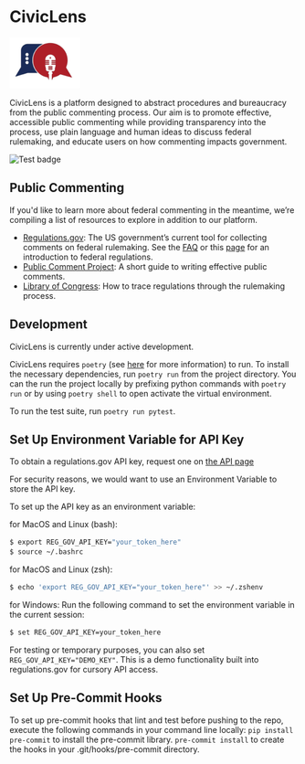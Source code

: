 
# CivicLens

![logo](docs/assets/logo.png)

CivicLens is a platform designed to abstract procedures and bureaucracy from the public commenting process. Our aim is to promote effective, accessible public commenting while providing transparency into the process, use plain language and human ideas to discuss federal rulemaking, and educate users on how commenting impacts government.

![Test badge](https://github.com/uchicago-capp-30320/CivicLens/actions/workflows/lint-test.yml/badge.svg)

## Public Commenting

If you'd like to learn more about federal commenting in the meantime, we’re compiling a list of resources to explore in addition to our platform.
- [Regulations.gov](https://www.regulations.gov/): The US government’s current tool for collecting comments on federal rulemaking. See the [FAQ](https://www.regulations.gov/faq) or this [page](https://www.regulations.gov/learn) for an introduction to federal regulations.
- [Public Comment Project](https://publiccommentproject.org/how-to): A short guide to writing effective public comments.
- [Library of Congress](https://guides.loc.gov/trace-federal-regulations/docket-information): How to trace regulations through the rulemaking process.


## Development

CivicLens is currently under active development.

CivicLens requires `poetry` (see [here](https://python-poetry.org/) for more information) to run. To install the necessary dependencies, run `poetry run` from the project directory. You can the run the project locally by prefixing python commands with `poetry run` or by using `poetry shell` to open activate the virtual environment.

To run the test suite, run `poetry run pytest`.


## Set Up Environment Variable for API Key
To obtain a regulations.gov API key, request one on [the API page](https://open.gsa.gov/api/regulationsgov/#getting-started)

For security reasons, we would want to use an Environment Variable to store the API key.

To set up the API key as an environment variable:

for MacOS and Linux (bash):
```bash
$ export REG_GOV_API_KEY="your_token_here"
$ source ~/.bashrc
```

for MacOS and Linux (zsh):
```zsh
$ echo 'export REG_GOV_API_KEY="your_token_here"' >> ~/.zshenv
```

for Windows:
Run the following command to set the environment variable in the current session:
```bash
$ set REG_GOV_API_KEY=your_token_here
```

For testing or temporary purposes, you can also set ```REG_GOV_API_KEY="DEMO_KEY"```. This is a demo functionality built into regulations.gov for cursory API access.

## Set Up Pre-Commit Hooks
To set up pre-commit hooks that lint and test before pushing to the repo, execute the following commands in your command line locally:
`pip install pre-commit` to install the pre-commit library.
`pre-commit install` to create the hooks in your .git/hooks/pre-commit directory.
